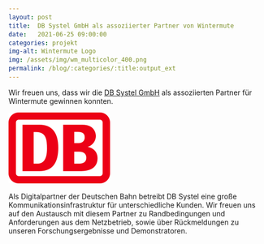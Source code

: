 ```yaml
---
layout: post
title:  DB Systel GmbH als assoziierter Partner von Wintermute
date:   2021-06-25 09:00:00
categories: projekt
img-alt: Wintermute Logo
img: /assets/img/wm_multicolor_400.png
permalink: /blog/:categories/:title:output_ext
---
```


Wir freuen uns, dass wir die [DB Systel GmbH](https://www.dbsystel.de/) als assoziierten Partner für Wintermute gewinnen konnten. 

<img alt="DB Systel Logo" src="/assets/img/DB_logo.svg" width="200" />

Als Digitalpartner der Deutschen Bahn betreibt DB Systel eine große Kommunikationsinfrastruktur für unterschiedliche Kunden. 
Wir freuen uns auf den Austausch mit diesem Partner zu Randbedingungen und Anforderungen aus dem Netzbetrieb, sowie über Rückmeldungen zu unseren  Forschungsergebnisse und Demonstratoren.




